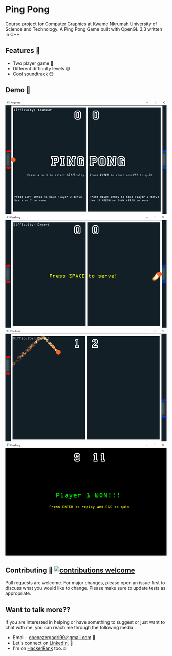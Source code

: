 # Ping Pong
Course project for Computer Graphics at Kwame Nkrumah University of Science and Technology. A Ping Pong Game built with OpenGL 3.3 written in C++.

## Features :gem:
   * Two player game :two_men_holding_hands:
   * Different difficulty levels :sweat_smile:
   * Cool soundtrack :smirk:

## Demo :movie_camera:
  ![](res/demo1.png)
  ![](res/demo2.png)
  ![](res/demo3.png)
  ![](res/demo4.png)

## Contributing :gift: [![contributions welcome](https://img.shields.io/badge/contributions-welcome-brightgreen.svg?style=flat)](https://github.com/dwyl/esta/issues)
Pull requests are welcome. For major changes, please open an issue first to discuss what you would like to change.
Please make sure to update tests as appropriate.

## Want to talk more??
 If you are interested in helping or have something to suggest or just want to chat with me, you can reach me through the following media .
* Email - ebenezergadri99@gmail.com :e-mail:
* Let's connect on <a href="https://www.linkedin.com/in/ebenezer-kweku-gadri-akrong-22b19a185/">LinkedIn.</a> :pushpin:
* I'm on <a href="https://www.hackerrank.com/aiben_">HackerRank</a> too.:relaxed:


